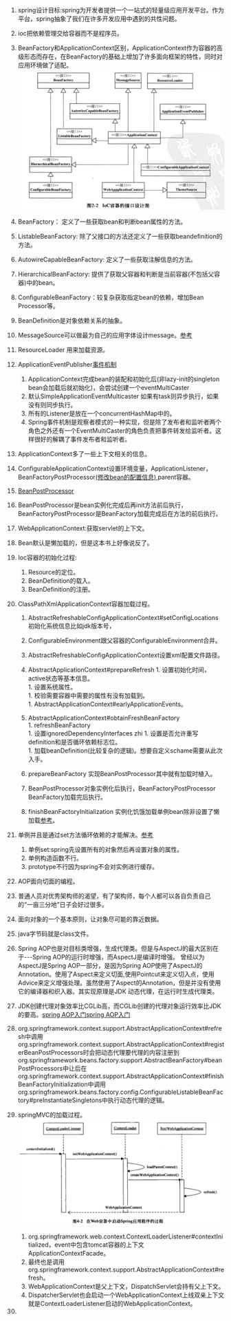 1. spring设计目标:spring为开发者提供一个一站式的轻量级应用开发平台。作为平台，spring抽象了我们在许多开发应用中遇到的共性问题。   
1. ioc把依赖管理交给容器而不是程序员。    
1. BeanFactory和ApplicationContext区别，ApplicationContext作为容器的高级形态而存在，在BeanFactory的基础上增加了许多面向框架的特性，同时对应用环境做了适配。    
![](https://github.com/lwwjxz/Blogs/blob/master/image/WX20180825-223408%402x.png)
1. BeanFactory： 定义了一些获取bean和判断bean属性的方法。    
1. ListableBeanFactory: 除了父接口的方法还定义了一些获取beandefinition的方法。    
1. AutowireCapableBeanFactory: 定义了一些获取注解信息的方法。   
1. HierarchicalBeanFactory: 提供了获取父容器和判断是当前容器(不包括父容器)中的bean。   
1. ConfigurableBeanFactory：较复杂获取指定bean的依赖，增加Bean
Processor等。    
1. BeanDefinition是对象依赖关系的抽象。     
1. MessageSource可以做最为自己的应用字体设计message。[参考](http://elim.iteye.com/blog/2392583)     
1. ResourceLoader 用来加载资源。    
1. ApplicationEventPublisher[事件机制](https://www.jianshu.com/p/dcbe8f0afbdb)     
    1. ApplicationContext完成bean的装配和初始化后(非lazy-init的singleton bean会加载后就初始化)，会尝试创建一个eventMultiCaster    
    1. 默认SimpleApplicationEventMulticaster 如果有task则异步执行，如果没有则同步执行。   
    1. 所有的Listener是放在一个concurrentHashMap中的。      
    2. Spring事件机制是观察者模式的一种实现，但是除了发布者和监听者两个角色之外还有一个EventMultiCaster的角色负责把事件转发给监听者。这样很好的解耦了事件发布者和监听者。
1. ApplicationContext多了一些上下文相关的信息。     
1. ConfigurableApplicationContext设置环境变量，ApplicationListener，BeanFactoryPostProcessor[(修改bean的配置信息)](https://blog.csdn.net/xiao_jun_0820/article/details/7242379),parent容器。 
2. [BeanPostProcessor](https://uule.iteye.com/blog/2094549)   
3. BeanPostProcessor是bean实例化完成后再init方法前后执行，BeanFactoryPostProcessor是BeanFactory加载完成后在方法的前后执行。
1. WebApplicationContext:获取servlet的上下文。    
    
1. Bean默认是懒加载的，但是这本书上好像说反了。    
1. Ioc容器的初始化过程:       
    1. Resource的定位。      
    1. BeanDefinition的载入。      
    1. BeanDefinition的注册。      
    
    
1. ClassPathXmlApplicationContext容器加载过程。  
    1. AbstractRefreshableConfigApplicationContext#setConfigLocations 初始化系统信息比如jdk版本号，
    1. ConfigurableEnvironment跟父容器的ConfigurableEnvironment合并。     
    1. AbstractRefreshableConfigApplicationContext设置xml配置文件路径。    
    1. AbstractApplicationContext#prepareRefresh
            1. 设置初始化时间，active状态等基本信息。    
            1. 设置系统属性。    
            1. 校验需要容器中需要的属性有没有加载到。    
            1. AbstractApplicationContext#earlyApplicationEvents。    
    1. AbstractApplicationContext#obtainFreshBeanFactory     
            1. refreshBeanFactory       
                1. 设置ignoredDependencyInterfaces        zhi
                1. 设置是否允许重写definition和是否循环依赖标志位。    
                1. 加载beanDefinition(比较复杂的逻辑)。想要自定义schame需要从此次入手。   
                
    1. prepareBeanFactory 实现BeanPostProcessor其中就有加载时植入。     
    1. BeanPostProcessor对象实例化后执行，BeanFactoryPostProcessor BeanFactory加载完后执行。    
    1. finishBeanFactoryInitialization 实例化饥饿加载单例bean除非设置了懒加载[参考](https://blog.csdn.net/u011734144/article/details/72632327)。   
1. 单例并且是通过set方法循环依赖的才能解决。[参考](https://blog.csdn.net/u010644448/article/details/59108799)    
    1. 单例set:spring先设置所有的对象然后再设置对象的属性。    
    1. 单例构造函数不行。     
    1. prototype不行因为spring不会对实例进行缓存。                     
1. AOP面向切面的编程。   
1. 普通人员对优秀架构师的渴望，有了架构师，每个人都可以各自负责自己的“一亩三分地”日子会好过很多。    
1. 面向对象的一个基本原则，让对象尽可能的靠近数据。     
1. java字节码就是class文件。     
1. Spring AOP也是对目标类增强，生成代理类。但是与AspectJ的最大区别在于---Spring AOP的运行时增强，而AspectJ是编译时增强。
曾经以为AspectJ是Spring AOP一部分，是因为Spring AOP使用了AspectJ的Annotation。使用了Aspect来定义切面,使用Pointcut来定义切入点，使用Advice来定义增强处理。虽然使用了Aspect的Annotation，但是并没有使用它的编译器和织入器。其实现原理是JDK 动态代理，在运行时生成代理类。     
1. JDK创建代理对象效率比CGLib高，而CGLib创建的代理对象运行效率比JDK的要高。[spring AOP入门](https://segmentfault.com/a/1190000003000515)[spring AOP入门](https://segmentfault.com/a/1190000003000515)      
1. org.springframework.context.support.AbstractApplicationContext#refresh中调用org.springframework.context.support.AbstractApplicationContext#registerBeanPostProcessors时会把动态代理要代理的内容注册到org.springframework.beans.factory.support.AbstractBeanFactory#beanPostProcessors中让后在org.springframework.context.support.AbstractApplicationContext#finishBeanFactoryInitialization中调用org.springframework.beans.factory.config.ConfigurableListableBeanFactory#preInstantiateSingletons中执行动态代理的逻辑。     

1. springMVC的加载过程。     
![](https://github.com/lwwjxz/Blogs/blob/master/image/WX20180902-230739%402x.png)    
    1. org.springframework.web.context.ContextLoaderListener#contextInitialized，event中包含tomcat容器的上下文ApplicationContextFacade。    
    1. 最终也是调用 org.springframework.context.support.AbstractApplicationContext#refresh。    
    1. WebApplicationContext是父上下文，DispatchServlet会持有父上下文。     
    1. DispatcherServlet也会启动一个WebApplicationContext上线双亲上下文就是ContextLoaderListener启动的WebApplicationContext。
1.      


            
    

